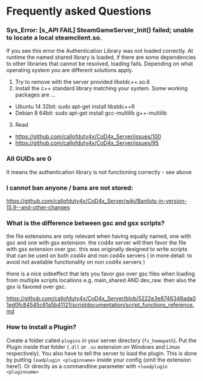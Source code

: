 # Frequently asked Questions

### Sys_Error: [s_API FAIL] SteamGameServer_Init() failed; unable to locate a local steamclient.so.

If you see this error the Authentication Library was not loaded correctly. At runtime the named shared library is loaded, if there are some dependencies to other libraries that cannot be resolved, loading fails. Depending on what operating system you are different solutions apply.

1) Try to remove with the server provided libstdc++.so.6
2) Install the c++ standard library matching your system.
Some working packages are ...
- Ubuntu 14 32bit: sudo apt-get install libstdc++6
-  Debian 8 64bit: sudo apt-get install gcc-multilib g++-multilib
3) Read
- https://github.com/callofduty4x/CoD4x_Server/issues/100
- https://github.com/callofduty4x/CoD4x_Server/issues/95

### All GUIDs are 0
It means the authentication library is not functioning correctly - see above

### I cannot ban anyone / bans are not stored:
https://github.com/callofduty4x/CoD4x_Server/wiki/Banlists-in-version-15.9--and-other-changes

### What is the difference between gsc and gsx scripts?
the file extensions are only relevant when having equally named, one with gsc and one with gsx extension. the cod4x server will then favor the file with gsx extension over gsc. this was originally designed to write scripts that can be used on both cod4x and non cod4x servers ( in more detail: to avoid not available functionality on non cod4x servers ) 

there is a nice sideeffect that lets you favor gsx over gsc files when loading from multiple scripts locations e.g. main_shared AND dev_raw. then also the gsx is favored over gsc. 

https://github.com/callofduty4x/CoD4x_Server/blob/5222e3e8746348ada01ed0fc84545c61a5b41121/scriptdocumentation/script_functions_reference.md

### How to install a Plugin?
Create a folder called `plugins` in your server directory (`fs_homepath`). Put the Plugin inside that folder (`.dll` or `.so` extension on Windows and Linux respectively). You also have to tell the server to load the plugin. This is done by putting `loadplugin <pluginname>` inside your config (omit the extension here!). Or directly as a commandline parameter with `+loadplugin <pluginname>`
